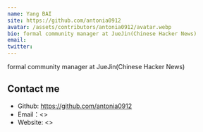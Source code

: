 ```yaml
---
name: Yang BAI
site: https://github.com/antonia0912
avatar: /assets/contributors/antonia0912/avatar.webp
bio: formal community manager at JueJin(Chinese Hacker News)
email: 
twitter: 
---
```


formal community manager at JueJin(Chinese Hacker News)

## Contact me

- Github: <https://github.com/antonia0912>
- Email：<>
- Website: <>
